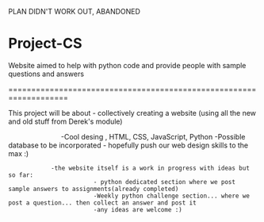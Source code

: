 PLAN DIDN'T WORK OUT, ABANDONED 

# Project-CS
Website aimed to help with python code and provide people with sample questions and answers

===================================================================


This project will be about - collectively creating a website (using all the new and old stuff from Derek's module)

                            -Cool desing , HTML, CSS, JavaScript, Python
                            -Possible database to be incorporated 
                            - hopefully push our web design skills to the max :)

                -the website itself is a work in progress with ideas but so far:
                            - python dedicated section where we post sample answers to assignments(already completed)
                            -Weekly python challenge section... where we post a question... then collect an answer and post it
                            -any ideas are welcome :)

